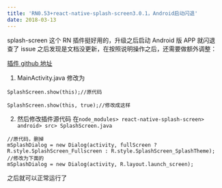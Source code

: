 ```yaml
---
title: 'RN0.53+react-native-splash-screen3.0.1，Android启动闪退'
date: 2018-03-13
---
```


splash-screen 这个 RN 插件挺好用的，升级之后启动 Android 版 APP 就闪退
查了 issue 之后发现是文档没更新，在按照说明操作之后，还需要做额外调整：

[插件 github 地址](https://github.com/crazycodeboy/react-native-splash-screen)

1. MainActivity.java 修改为

```java{3}
SplashScreen.show(this);//原代码

SplashScreen.show(this, true);//修改成这样
```

2. 然后修改插件源代码
   在`node_modules> react-native-splash-screen> android> src> SplashScreen.java`

```java{3,4}
//原代码，删掉
mSplashDialog = new Dialog(activity, fullScreen ? R.style.SplashScreen_Fullscreen : R.style.SplashScreen_SplashTheme);
//修改为下面的
mSplashDialog = new Dialog(activity, R.layout.launch_screen);
```

之后就可以正常运行了
